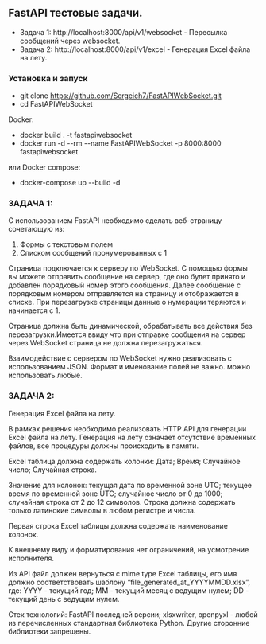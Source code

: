 ## FastAPI тестовые задачи.

* Задача 1: http://localhost:8000/api/v1/websocket - Пересылка сообщений через websocket.
* Задача 2: http://localhost:8000/api/v1/excel - Генерация Excel файла на лету.

### Установка и запуск

* git clone https://github.com/Sergeich7/FastAPIWebSocket.git
* cd FastAPIWebSocket

Docker:
* docker build . -t fastapiwebsocket
* docker run -d --rm --name FastAPIWebSocket -p 8000:8000 fastapiwebsocket

или Docker compose:
* docker-compose up --build -d

### ЗАДАЧА 1:
С использованием FastAPI необходимо сделать веб-страницу сочетающую из:

1. Формы с текстовым полем
2. Списком сообщений пронумерованных с 1

Страница подключается к серверу по WebSocket. С помощью формы вы можете отправить сообщение на сервер, где оно будет принято и добавлен порядковый номер этого сообщения. Далее сообщение с порядковым номером отправляется на страницу и отображается в списке. При перезагрузке страницы данные о нумерации теряются и начинается с 1.

Страница должна быть динамической, обрабатывать все действия без перезагрузки.Имеется ввиду что при отправке сообщения на сервер через WebSocket страница не должна перезагружаться.

Взаимодействие с сервером по WebSocket нужно реализовать с использованием JSON. Формат и именование полей не важно. можно использовать любые.

### ЗАДАЧА 2:
Генерация Excel файла на лету.

В рамках решения необходимо реализовать HTTP API для генерации Excel файла
на лету. Генерация на лету означает отсутствие временных файлов,
все процедуры должны происходить в памяти.

Excel таблица должна содержать колонки:
Дата; Время; Случайное число; Случайная строка.

Значение для колонок:
текущая дата по временной зоне UTC;
текущее время по временной зоне UTC;
случайное число от 0 до 1000;
случайная строка от 2 до 12 символов. Строка должна содержать только
латинские символы в любом регистре и числа.

Первая строка Excel таблицы должна содержать наименование колонок.

К внешнему виду и форматирования нет ограничений, на усмотрение исполнителя.

Из API файл должен вернуться с mime type Excel таблицы, его имя должно
соответствовать шаблону  “file_generated_at_YYYYMMDD.xlsx”, где:
YYYY - текущий год;
MM - текущий месяц с ведущим нулем;
DD - текущий день с ведущим нулем.

Стек технологий:
FastAPI последней версии;
xlsxwriter, openpyxl - любой из перечисленных
стандартная библиотека Python.
Другие сторонние библиотеки запрещены.
